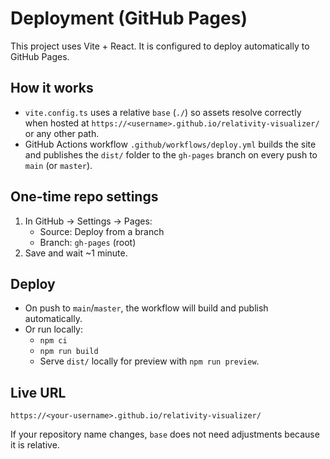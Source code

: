 # Deployment (GitHub Pages)

This project uses Vite + React. It is configured to deploy automatically to GitHub Pages.

## How it works
- `vite.config.ts` uses a relative `base` (`./`) so assets resolve correctly when hosted at `https://<username>.github.io/relativity-visualizer/` or any other path.
- GitHub Actions workflow `.github/workflows/deploy.yml` builds the site and publishes the `dist/` folder to the `gh-pages` branch on every push to `main` (or `master`).

## One-time repo settings
1. In GitHub → Settings → Pages:
   - Source: Deploy from a branch
   - Branch: `gh-pages` (root)
2. Save and wait ~1 minute.

## Deploy
- On push to `main`/`master`, the workflow will build and publish automatically.
- Or run locally:
  - `npm ci`
  - `npm run build`
  - Serve `dist/` locally for preview with `npm run preview`.

## Live URL
`https://<your-username>.github.io/relativity-visualizer/`

If your repository name changes, `base` does not need adjustments because it is relative.
